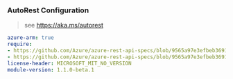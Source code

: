 ### AutoRest Configuration

> see https://aka.ms/autorest

``` yaml
azure-arm: true
require:
- https://github.com/Azure/azure-rest-api-specs/blob/9565a97e3efbeb3691c9100d5473b0a884c1b786/specification/redisenterprise/resource-manager/readme.md
- https://github.com/Azure/azure-rest-api-specs/blob/9565a97e3efbeb3691c9100d5473b0a884c1b786/specification/redisenterprise/resource-manager/readme.go.md
license-header: MICROSOFT_MIT_NO_VERSION
module-version: 1.1.0-beta.1

```